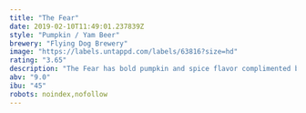 ```yaml
---
title: "The Fear"
date: 2019-02-10T11:49:01.237839Z
style: "Pumpkin / Yam Beer"
brewery: "Flying Dog Brewery"
image: "https://labels.untappd.com/labels/63816?size=hd"
rating: "3.65"
description: "The Fear has bold pumpkin and spice flavor complimented by graham cracker and chocolate notes."
abv: "9.0"
ibu: "45"
robots: noindex,nofollow
---
```

